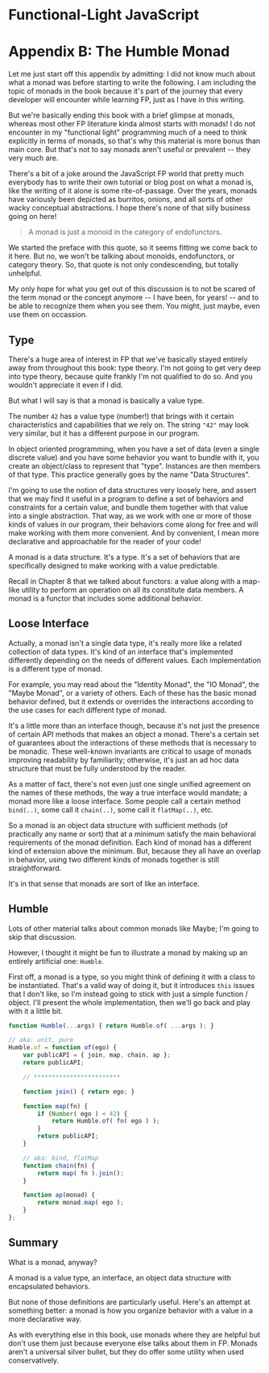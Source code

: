 # Functional-Light JavaScript
# Appendix B: The Humble Monad

Let me just start off this appendix by admitting: I did not know much about what a monad was before starting to write the following. I am including the topic of monads in the book because it's part of the journey that every developer will encounter while learning FP, just as I have in this writing.

But we're basically ending this book with a brief glimpse at monads, whereas most other FP literature kinda almost starts with monads! I do not encounter in my "functional light" programming much of a need to think explicitly in terms of monads, so that's why this material is more bonus than main core. But that's not to say monads aren't useful or prevalent -- they very much are.

There's a bit of a joke around the JavaScript FP world that pretty much everybody has to write their own tutorial or blog post on what a monad is, like the writing of it alone is some rite-of-passage. Over the years, monads have variously been depicted as burritos, onions, and all sorts of other wacky conceptual abstractions. I hope there's none of that silly business going on here!

> A monad is just a monoid in the category of endofunctors.

We started the preface with this quote, so it seems fitting we come back to it here. But no, we won't be talking about monoids, endofunctors, or category theory. So, that quote is not only condescending, but totally unhelpful.

My only hope for what you get out of this discussion is to not be scared of the term monad or the concept anymore -- I have been, for years! -- and to be able to recognize them when you see them. You might, just maybe, even use them on occassion.

## Type

There's a huge area of interest in FP that we've basically stayed entirely away from throughout this book: type theory. I'm not going to get very deep into type theory, because quite frankly I'm not qualified to do so. And you wouldn't appreciate it even if I did.

But what I will say is that a monad is basically a value type.

The number `42` has a value type (number!) that brings with it certain characteristics and capabilities that we rely on. The string `"42"` may look very similar, but it has a different purpose in our program.

In object oriented programming, when you have a set of data (even a single discrete value) and you have some behavior you want to bundle with it, you create an object/class to represent that "type". Instances are then members of that type. This practice generally goes by the name "Data Structures".

I'm going to use the notion of data structures very loosely here, and assert that we may find it useful in a program to define a set of behaviors and constraints for a certain value, and bundle them together with that value into a single abstraction. That way, as we work with one or more of those kinds of values in our program, their behaviors come along for free and will make working with them more convenient. And by convenient, I mean more declarative and approachable for the reader of your code!

A monad is a data structure. It's a type. It's a set of behaviors that are specifically designed to make working with a value predictable.

Recall in Chapter 8 that we talked about functors: a value along with a map-like utility to perform an operation on all its constitute data members. A monad is a functor that includes some additional behavior.

## Loose Interface

Actually, a monad isn't a single data type, it's really more like a related collection of data types. It's kind of an interface that's implemented differently depending on the needs of different values. Each implementation is a different type of monad.

For example, you may read about the "Identity Monad", the "IO Monad", the "Maybe Monad", or a variety of others. Each of these has the basic monad behavior defined, but it extends or overrides the interactions according to the use cases for each different type of monad.

It's a little more than an interface though, because it's not just the presence of certain API methods that makes an object a monad. There's a certain set of guarantees about the interactions of these methods that is necessary to be monadic. These well-known invariants are critical to usage of monads improving readability by familiarity; otherwise, it's just an ad hoc data structure that must be fully understood by the reader.

As a matter of fact, there's not even just one single unified agreement on the names of these methods, the way a true interface would mandate; a monad more like a loose interface. Some people call a certain method `bind(..)`, some call it `chain(..)`, some call it `flatMap(..)`, etc.

So a monad is an object data structure with sufficient methods (of practically any name or sort) that at a minimum satisfy the main behavioral requirements of the monad definition. Each kind of monad has a different kind of extension above the minimum. But, because they all have an overlap in behavior, using two different kinds of monads together is still straightforward.

It's in that sense that monads are sort of like an interface.

## Humble

Lots of other material talks about common monads like Maybe; I'm going to skip that discussion.

However, I thought it might be fun to illustrate a monad by making up an entirely artificial one: `Humble`.

First off, a monad is a type, so you might think of defining it with a class to be instantiated. That's a valid way of doing it, but it introduces `this` issues that I don't like, so I'm instead going to stick with just a simple function / object. I'll present the whole implementation, then we'll go back and play with it a little bit.

```js
function Humble(...args) { return Humble.of( ...args ); }

// aka: unit, pure
Humble.of = function of(ego) {
	var publicAPI = { join, map, chain, ap };
	return publicAPI;

	// ************************

	function join() { return ego; }

	function map(fn) {
		if (Number( ego ) < 42) {
			return Humble.of( fn( ego ) );
		}
		return publicAPI;
	}

	// aka: bind, flatMap
	function chain(fn) {
		return map( fn ).join();
	}

	function ap(monad) {
		return monad.map( ego );
	}
};
```

## Summary

What is a monad, anyway?

A monad is a value type, an interface, an object data structure with encapsulated behaviors.

But none of those definitions are particularly useful. Here's an attempt at something better: a monad is how you organize behavior with a value in a more declarative way.

As with everything else in this book, use monads where they are helpful but don't use them just because everyone else talks about them in FP. Monads aren't a universal silver bullet, but they do offer some utility when used conservatively.
